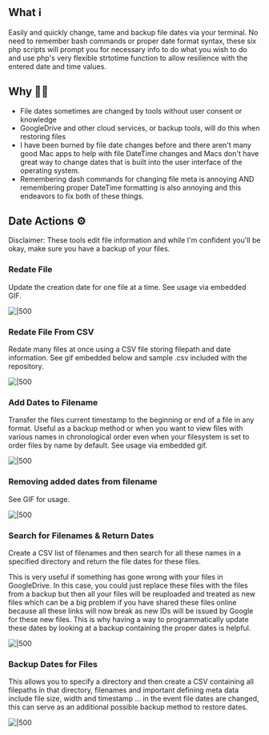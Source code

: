 ## What ℹ️
Easily and quickly change, tame and backup file dates via your terminal. No need to remember bash commands or proper date format syntax, these six php scripts will prompt you for necessary info to do what you wish to do and use php's very flexible strtotime function to allow resilience with the entered date and time values. 
## Why 🤷‍♂️
- File dates sometimes are changed by tools without user consent or knowledge
- GoogleDrive and other cloud services, or backup tools, will do this when restoring files
- I have been burned by file date changes before and there aren't many good Mac apps to help with file DateTime changes and Macs don't have great way to change dates that is built into the user interface of the operating system. 
- Remembering dash commands for changing file meta is annoying AND remembering proper DateTime formatting is also annoying and this endeavors to fix both of these things. 
## Date Actions ⚙️
Disclaimer: These tools edit file information and while I'm confident you'll be okay, make sure you have a backup of your files.

### Redate File
Update the creation date for one file at a time. See usage via embedded GIF. 

![|500](https://drive.google.com/uc?id=16qF2w0HHNsjwiZzAoW3pVZeFP3viGuxa&usp=drive_fs)


### Redate File From CSV
Redate many files at once using a CSV file storing filepath and date information. See gif embedded below and sample .csv included with the repository. 

![|500](https://drive.google.com/uc?id=16ocaZLbCwfygqK1iaJS1M8nyAzfpekzF&usp=drive_fs)
### Add Dates to Filename
Transfer the files current timestamp to the beginning or end of a file in any format. 
Useful as a backup method or when you want to view files with various names in chronological order even when your filesystem is set to order files by name by default. See usage via embedded gif. 

![|500](https://drive.google.com/uc?id=16pFaCRisLSrvzRIKv7la5SbuLNnb6GmF&usp=drive_fs)


### Removing added dates from filename
See GIF for usage. 

![|500](https://drive.google.com/uc?id=16mMi-1FntVF0te7OYE1q5qq0Wo71BJyX&usp=drive_fs)

### Search for Filenames & Return Dates
Create a CSV list of filenames and then search for all these names in a specified directory and return the file dates for these files. 

This is very useful if something has gone wrong with your files in GoogleDrive. In this case, you could just replace these files with the files from a backup but then all your files will be reuploaded and treated as new files which can be a big problem if you have shared these files online because all these links will now break as new IDs will be issued by Google for these new files. This is why having a way to programmatically update these dates by looking at a backup containing the proper dates is helpful. 

![|500](https://drive.google.com/uc?id=16nTxk-NLvtOax4E72ciRw3PNCLiarM-x&usp=drive_fs)
### Backup Dates for Files
This allows you to specify a directory and then create a CSV containing all filepaths in that directory, filenames and important defining meta data include file size, width and timestamp ... in the event file dates are changed, this can serve as an additional possible backup method to restore dates. 

![|500](https://drive.google.com/uc?id=16sBXINX6vpiRmW9mW6OZsVmeEKlY6dam&usp=drive_fs)